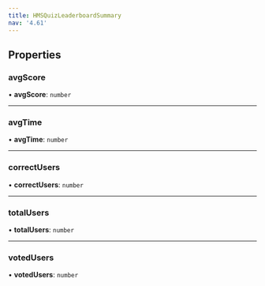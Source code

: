 ```yaml
---
title: HMSQuizLeaderboardSummary
nav: '4.61'
---
```


## Properties

### avgScore

• **avgScore**: `number`

---

### avgTime

• **avgTime**: `number`

---

### correctUsers

• **correctUsers**: `number`

---

### totalUsers

• **totalUsers**: `number`

---

### votedUsers

• **votedUsers**: `number`
